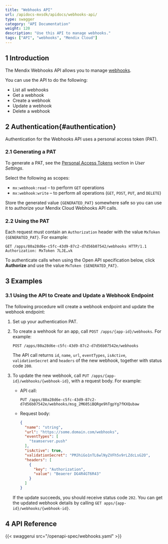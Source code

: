 ```yaml
---
title: "Webhooks API"
url: /apidocs-mxsdk/apidocs/webhooks-api/
type: swagger
category: "API Documentation"
weight: 120
description: "Use this API to manage webhooks."
tags: ["API", "webhooks", "Mendix Cloud"]
---
```


## 1 Introduction

The Mendix Webhooks API allows you to manage [webhooks](/developerportal/deploy/webhooks/).

You can use the API to do the following:

* List all webhooks
* Get a webhook
* Create a webhook
* Update a webhook
* Delete a webhook

## 2 Authentication{#authentication}

Authentication for the Webhooks API uses a personal access token (PAT).

### 2.1 Generating a PAT

To generate a PAT, see the [Personal Access Tokens](/community-tools/mendix-profile/user-settings/#pat) section in *User Settings*.

Select the following as scopes:

* `mx:webhook:read` – to perform `GET` operations
* `mx:webhook:write` – to perform all operations (`GET`, `POST`, `PUT`, and `DELETE`)

Store the generated value `{GENERATED_PAT}` somewhere safe so you can use it to authorize your Mendix Cloud Webhooks API calls.

### 2.2 Using the PAT

Each request must contain an `Authorization` header with the value `MxToken {GENERATED_PAT}`. For example:

```http {linenos=false}
GET /apps/80a28d6e-c5fc-43d9-87c2-d7d56b07542/webhooks HTTP/1.1
Authorization: MxToken 7LJE…vk
```

To authenticate calls when using the Open API specification below, click **Authorize** and use the value `MxToken {GENERATED_PAT}`.

## 3 Examples

### 3.1 Using the API to Create and Update a Webhook Endpoint

The following procedure will create a webhook endpoint and update the webhook endpoint:

1. Set up your authentication PAT.

2. To create a wehhook for an app, call `POST /apps/{app-id}/webhooks`. For example:

   ```http {linenos=false}
   POST /apps/80a28d6e-c5fc-43d9-87c2-d7d56b07542e/webhooks
   ```

   The API call returns `id`, `name`, `url`, `eventTypes`, `isActive`, `validationSecret` and `headers` of the new webhook, together with status code `200`.

3. To update the new webhook, call `PUT /apps/{app-id}/webhooks/{webhook-id}`, with a request body. For example:

    * API call:

        ```http {linenos=false}
        PUT /apps/80a28d6e-c5fc-43d9-87c2-d7d56b07542e/webhooks/msg_2M605iBQRge9hTgpYg7fKXQubaw
        ```

    * Request body:

        ```json
        {
          "name": "string",
          "url": "https://some.domain.com/webhooks",
          "eventTypes": [
            "teamserver.push"
          ],
          "isActive": true,
          "validationSecret": "PMJhiGo1nTL6wlNyZVFh5v9rLZdcLsG2O",
          "headers": [
            {
              "key": "Authorization",
              "value": "Beaerer DG4R4GT6R43"
            }
          ]
        }
        ```

    If the update succeeds, you should receive status code `202`. You can get the updated webhook details by calling `GET apps/{app-id}/webhooks/{webhook-id}`.

## 4 API Reference

{{< swaggerui src="/openapi-spec/webhooks.yaml"  >}}
